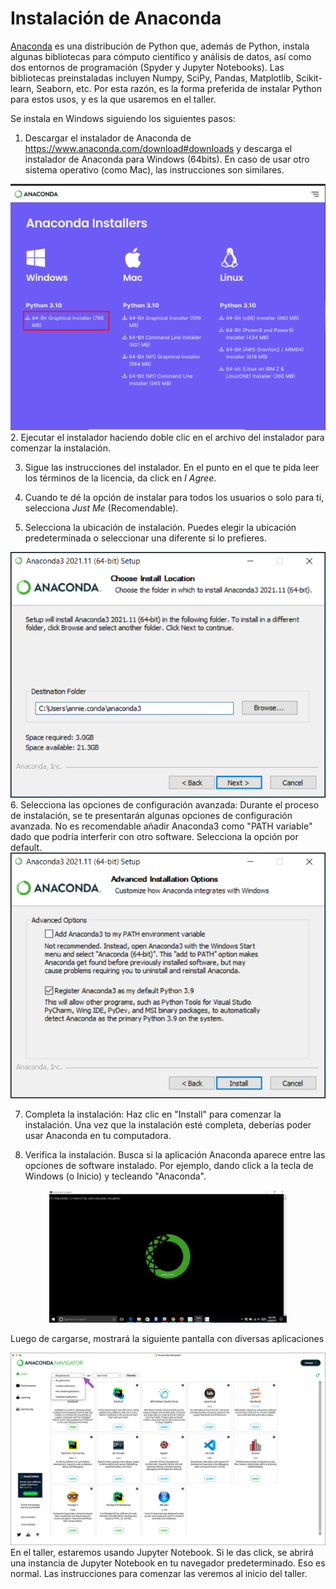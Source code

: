 # Instalación de Anaconda

[Anaconda](https://docs.anaconda.com/free/anaconda/install/windows/) es una distribución de Python que, además de Python, instala algunas bibliotecas para cómputo científico y análisis de datos, así como dos entornos de programación (Spyder y Jupyter Notebooks). Las bibliotecas preinstaladas incluyen Numpy, SciPy, Pandas, Matplotlib, Scikit-learn, Seaborn, etc. Por esta razón, es la forma preferida de instalar Python para estos usos, y es la que usaremos en el taller.

Se instala en Windows siguiendo los siguientes pasos:

1. Descargar el instalador de Anaconda de https://www.anaconda.com/download#downloads y descarga el instalador de Anaconda para Windows (64bits). En caso de usar otro sistema operativo (como Mac), las instrucciones son similares.

<div style="text-align: center;">
  <img src="image/intro/1686769944461.png" alt="" width="580">
</div>
2. Ejecutar el instalador haciendo doble clic en el archivo del instalador para comenzar la instalación. 

3. Sigue las instrucciones del instalador. En el punto en el que te pida leer los términos de la licencia, da click en *I Agree*.

4. Cuando te dé la opción de instalar para todos los usuarios o solo para ti, selecciona *Just Me* (Recomendable).

5. Selecciona la ubicación de instalación. Puedes elegir la ubicación predeterminada o seleccionar una diferente si lo prefieres.

<div style="text-align: center;">
  <img src="image/intro/1686769009044.png" alt="" width="580">
</div>
6. Selecciona las opciones de configuración avanzada: Durante el proceso de instalación, se te presentarán algunas opciones de configuración avanzada. No es recomendable añadir Anaconda3 como "PATH variable" dado que podría interferir con otro software. Selecciona la opción por default.

<div style="text-align: center;">
  <img src="image/intro/1686769363313.png" alt="" width="580">
</div>

7. Completa la instalación: Haz clic en "Install" para comenzar la instalación. Una vez que la instalación esté completa, deberías poder usar Anaconda en tu computadora.

8. Verifica la instalación. Busca si la aplicación Anaconda aparece entre las opciones de software instalado. Por ejemplo, dando click a la tecla de Windows (o Inicio) y tecleando "Anaconda".

<div style="text-align: center;">
  <img src="image/intro/1686769579589.png" alt="" width="380">
</div>


Luego de cargarse, mostrará la siguiente pantalla con diversas aplicaciones

<div style="text-align: center;">
  <img src="image/intro/1686769674406.png" alt="" width="580">
</div>
En el taller, estaremos usando Jupyter Notebook. Si le das click, se abrirá una instancia de Jupyter Notebook en tu navegador predeterminado. Eso es normal. Las instrucciones para comenzar las veremos al inicio del taller.
